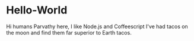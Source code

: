 # Hello-World

Hi humans
Parvathy here, I like Node.js and Coffeescript
I've had tacos on the moon and find them far superior to Earth tacos.
